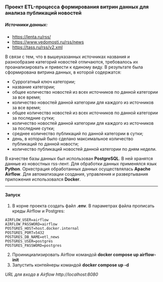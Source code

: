 ### Проект ETL-процесса формирования витрин данных для анализа публикаций новостей

##### Источники данных:
* https://lenta.ru/rss/
* https://www.vedomosti.ru/rss/news
* https://tass.ru/rss/v2.xml

В связи с тем, что в вышеуказанных источниках названия и разнообразие категорий новостей отличаются, требовалось их проанализировать и привести к единому виду. В результате была сформирована витрина данных, в которой содержатся:

* Суррогатный ключ категории;
* название категории;
* общее количество новостей из всех источников по данной категории за все время;
* количество новостей данной категории для каждого из источников за все время;
* общее количество новостей из всех источников по данной категории за последние сутки;
* количество новостей данной категории для каждого из источников за последние сутки;
* среднее количество публикаций по данной категории в сутки;
* день, в который было сделано максимальное количество публикаций по данной новости;
* количество публикаций новостей данной категории по дням недели.

В качестве базы данных был использован __PostgreSQL__. В ней хранятся данные из новостных rss-лент. Для обработки данных применялся язык __Python__. Оркестрация обработанных данных осуществлялась __Apache Airflow__. Для автоматизации создания, управления и развертывания приложения использовался __Docker__.

-----
#### Запуск
1. В корне проекта создать файл __.env__. В параметрах файла прописать креды Airflow и Postgres:
```
AIRFLOW_USER=airflow
AIRFLOW_PASSWORD=airflow
POSTGRES_HOST=host.docker.internal
POSTGRES_PORT=5432
POSTGRES_DB_NAME=etl_news
POSTGRES_USER=postgres
POSTGRES_PASSWORD=postgres
```
2. Проинициализировать Airflow командой __docker compose up airflow-init__
3. Запустить контейнеры командой __docker compose up -d__

_URL для входа в Airflow_ _http://localhost:8080_